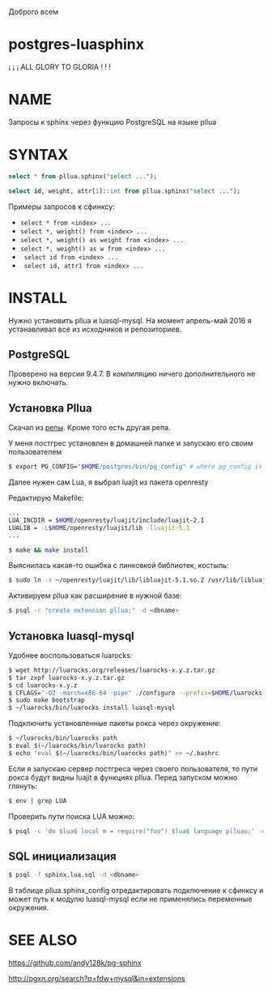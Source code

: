 Доброго всем

# postgres-luasphinx

¡ ¡ ¡ ALL GLORY TO GLORIA ! ! !

# NAME

Запросы к sphinx через функцию PostgreSQL на языке pllua

# SYNTAX

```sql 
select * from pllua.sphinx("select ...");
```

```sql 
select id, weight, attr[1]::int from pllua.sphinx("select ...");
```

Примеры запросов к сфинксу:

* ``` select * from <index> ... ```
* ``` select *, weight() from <index> ... ```
* ``` select *, weight() as weight from <index> ... ```
* ``` select *, weight() as w from <index> ... ```
* ``` select id from <index> ...```
* ``` select id, attr1 from <index> ...```





# INSTALL

Нужно установить pllua и luasql-mysql. На момент апрель-май 2016 я устанавливал все из исходников и репозиториев.

## PostgreSQL

Проверено на версии 9.4.7. В компиляцию ничего дополнительного не нужно включать.

## Установка Pllua

Скачал из [репы](https://github.com/pllua/pllua). Кроме того есть другая репа.

У меня постгрес установлен в домашней папке и запускаю его своим пользователем

```bash
$ export PG_CONFIG="$HOME/postgres/bin/pg_config" # where pg_config is located нужно только на момент компиляции pllua
```

Далее нужен сам Lua, я выбрал luajit из пакета openresty

Редактирую Makefile:

```bash
...
LUA_INCDIR = $HOME/openresty/luajit/include/luajit-2.1
LUALIB = -L$HOME/openresty/luajit/lib -lluajit-5.1
...
```
```bash
$ make && make install
```

Выяснилась какая-то ошибка с линковкой библиотек, костыль:

```bash
$ sudo ln -s ~/openresty/luajit/lib/libluajit-5.1.so.2 /usr/lib/libluajit-5.1.so.2
```

Активируем pllua как расширение в нужной базе:

```bash
$ psql -с "create extension pllua;" -d <dbname>
```


## Установка luasql-mysql

Удобнее воспользоваться luarocks:

```bash
$ wget http://luarocks.org/releases/luarocks-x.y.z.tar.gz
$ tar zxpf luarocks-x.y.z.tar.gz
$ cd luarocks-x.y.z
$ CFLAGS="-O2 -march=x86-64 -pipe" ./configure --prefix=$HOME/luarocks --lua-suffix=jit --with-lua=$HOME/openresty/luajit --with-lua-include=$HOME/openresty/luajit/include/luajit-2.1
$ sudo make bootstrap
$ ~/luarocks/bin/luarocks install luasql-mysql
```

Подключить установленные пакеты рокса через окружение:

```bash
$ ~/luarocks/bin/luarocks path
$ eval $(~/luarocks/bin/luarocks path)
$ echo "eval $(~/luarocks/bin/luarocks path)" >> ~/.bashrc
```

Если я запускаю сервер постгреса через своего пользователя, то пути рокса будут видны luajit в функциях pllua. Перед запуском можно глянуть:

```bash
$ env | grep LUA
```

Проверить пути поиска LUA можно:

```bash
$ psql -c 'do $lua$ local m = require("foo") $lua$ language plluau;' -d <dbname>
```

## SQL инициализация

```bash
$ psql -f sphinx.lua.sql -d <dbname>
```

В таблице pllua.sphinx_config отредактировать подключение к сфинксу и может путь к модулю luasql-mysql если не применялись переменные окружения.


# SEE ALSO

https://github.com/andy128k/pg-sphinx

http://pgxn.org/search?q=fdw+mysql&in=extensions

